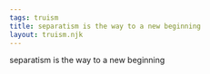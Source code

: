 ```yaml
---
tags: truism
title: separatism is the way to a new beginning
layout: truism.njk
---
```


separatism is the way to a new beginning